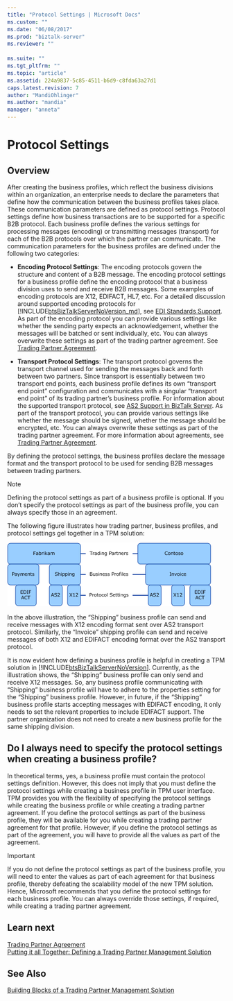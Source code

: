 ```yaml
---
title: "Protocol Settings | Microsoft Docs"
ms.custom: ""
ms.date: "06/08/2017"
ms.prod: "biztalk-server"
ms.reviewer: ""

ms.suite: ""
ms.tgt_pltfrm: ""
ms.topic: "article"
ms.assetid: 224a9837-5c85-4511-b6d9-c8fda63a27d1
caps.latest.revision: 7
author: "MandiOhlinger"
ms.author: "mandia"
manager: "anneta"
---
```

# Protocol Settings
## Overview
After creating the business profiles, which reflect the business divisions within an organization, an enterprise needs to declare the parameters that define how the communication between the business profiles takes place. These communication parameters are defined as protocol settings. Protocol settings define how business transactions are to be supported for a specific B2B protocol. Each business profile defines the various settings for processing messages (encoding) or transmitting messages (transport) for each of the B2B protocols over which the partner can communicate. The communication parameters for the business profiles are defined under the following two categories:  
  
-   **Encoding Protocol Settings**: The encoding protocols govern the structure and content of a B2B message. The encoding protocol settings for a business profile define the encoding protocol that a business division uses to send and receive B2B messages. Some examples of encoding protocols are X12, EDIFACT, HL7, etc. For a detailed discussion around supported encoding protocols for [!INCLUDE[btsBizTalkServerNoVersion_md](../includes/btsbiztalkservernoversion-md.md)], see [EDI Standards Support](../core/edi-standards-support.md). As part of the encoding protocol you can provide various settings like whether the sending party expects an acknowledgement, whether the messages will be batched or sent individually, etc. You can always overwrite these settings as part of the trading partner agreement. See [Trading Partner Agreement](../core/trading-partner-agreement.md).  
  
-   **Transport Protocol Settings**: The transport protocol governs the transport channel used for sending the messages back and forth between two partners. Since transport is essentially between two transport end points, each business profile defines its own “transport end point” configuration and communicates with a singular “transport end point” of its trading partner’s business profile. For information about the supported transport protocol, see [AS2 Support in BizTalk Server](../core/as2-support-in-biztalk-server.md). As part of the transport protocol, you can provide various settings like whether the message should be signed, whether the message should be encrypted, etc. You can always overwrite these settings as part of the trading partner agreement. For more information about agreements, see [Trading Partner Agreement](../core/trading-partner-agreement.md).  
  
 By defining the protocol settings, the business profiles declare the message format and the transport protocol to be used for sending B2B messages between trading partners.  
  
> [!NOTE]
>  Defining the protocol settings as part of a business profile is optional. If you don’t specify the protocol settings as part of the business profile, you can always specify those in an agreement.  
  
 The following figure illustrates how trading partner, business profiles, and protocol settings gel together in a TPM solution:  
  
 ![Trading partner profiles and protocol settings](../core/media/protocolsettings.gif "ProtocolSettings")  
  
 In the above illustration, the “Shipping” business profile can send and receive messages with X12 encoding format sent over AS2 transport protocol. Similarly, the “Invoice” shipping profile can send and receive messages of both X12 and EDIFACT encoding format over the AS2 transport protocol.  
  
 It is now evident how defining a business profile is helpful in creating a TPM solution in [!INCLUDE[btsBizTalkServerNoVersion](../includes/btsbiztalkservernoversion-md.md)]. Currently, as the illustration shows, the “Shipping” business profile can only send and receive X12 messages. So, any business profile communicating with “Shipping” business profile will have to adhere to the properties setting for the “Shipping” business profile. However, in future, if the “Shipping” business profile starts accepting messages with EDIFACT encoding, it only needs to set the relevant properties to include EDIFACT support. The partner organization does not need to create a new business profile for the same shipping division.  
  
## Do I always need to specify the protocol settings when creating a business profile?  
 In theoretical terms, yes, a business profile must contain the protocol settings definition. However, this does not imply that you must define the protocol settings while creating a business profile in TPM user interface. TPM provides you with the flexibility of specifying the protocol settings while creating the business profile or while creating a trading partner agreement. If you define the protocol settings as part of the business profile, they will be available for you while creating a trading partner agreement for that profile. However, if you define the protocol settings as part of the agreement, you will have to provide all the values as part of the agreement.  
  
> [!IMPORTANT]
>  If you do not define the protocol settings as part of the business profile, you will need to enter the values as part of each agreement for that business profile, thereby defeating the scalability model of the new TPM solution. Hence, Microsoft recommends that you define the protocol settings for each business profile. You can always override those settings, if required, while creating a trading partner agreement.  

## Learn next
[Trading Partner Agreement](../core/trading-partner-agreement.md)  
[Putting it all Together: Defining a Trading Partner Management Solution](../core/putting-it-all-together-defining-a-trading-partner-management-solution.md)  
  
## See Also  
 [Building Blocks of a Trading Partner Management Solution](../core/building-blocks-of-a-trading-partner-management-solution.md)